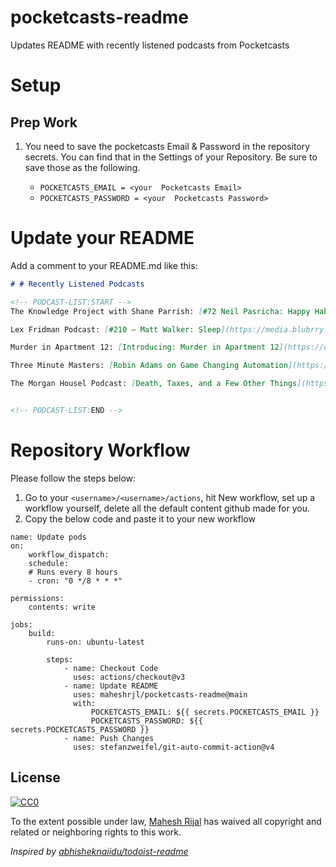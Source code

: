 # pocketcasts-readme
Updates README with recently listened podcasts from Pocketcasts

# Setup

## Prep Work

1. You need to save the pocketcasts Email & Password in the repository secrets. You can find that in the Settings of your Repository. Be sure to save those as the following.

    - `POCKETCASTS_EMAIL = <your  Pocketcasts Email>`
    - `POCKETCASTS_PASSWORD = <your  Pocketcasts Password>`

# Update your README

Add a comment to your README.md like this:

```markdown
# # Recently Listened Podcasts

<!-- PODCAST-LIST:START -->
The Knowledge Project with Shane Parrish: [#72 Neil Pasricha: Happy Habits](https://traffic.libsyn.com/secure/theknowledgeproject/KP20Ep2007220Neil20Pasricha20Audio20Master20Rev1.mp3?dest-id=271299)

Lex Fridman Podcast: [#210 – Matt Walker: Sleep](https://media.blubrry.com/takeituneasy/content.blubrry.com/takeituneasy/lex_ai_matt_walker.mp3)

Murder in Apartment 12: [Introducing: Murder in Apartment 12](https://chrt.fm/track/6D589D/dts.podtrac.com/redirect.mp3/nbcnews.simplecastaudio.com/079d7701-3b3e-4e63-8bad-98cf272a9638/episodes/9e48db29-30bf-410a-a780-8f62a7797c19/audio/128/default.mp3?aid=rss_feed&awCollectionId=079d7701-3b3e-4e63-8bad-98cf272a9638&awEpisodeId=9e48db29-30bf-410a-a780-8f62a7797c19&feed=RPWEjhKq)

Three Minute Masters: [Robin Adams on Game Changing Automation](https://sphinx.acast.com/p/open/s/6411efc6467ff50011b81aa3/e/642ab06013df9d0011c5a402/media.mp3)

The Morgan Housel Podcast: [Death, Taxes, and a Few Other Things](https://www.buzzsprout.com/2144602/13731114-death-taxes-and-a-few-other-things.mp3)


<!-- PODCAST-LIST:END -->
```

# Repository Workflow

Please follow the steps below:

1. Go to your `<username>/<username>/actions`, hit New workflow, set up a workflow yourself, delete all the default content github made for you.
2. Copy the below code and paste it to your new workflow


```
name: Update pods
on:
    workflow_dispatch:
    schedule:
    # Runs every 8 hours
    - cron: "0 */8 * * *"

permissions:
    contents: write

jobs:
    build:
        runs-on: ubuntu-latest

        steps:
            - name: Checkout Code
              uses: actions/checkout@v3
            - name: Update README
              uses: maheshrjl/pocketcasts-readme@main
              with:
                  POCKETCASTS_EMAIL: ${{ secrets.POCKETCASTS_EMAIL }}
                  POCKETCASTS_PASSWORD: ${{ secrets.POCKETCASTS_PASSWORD }}
            - name: Push Changes
              uses: stefanzweifel/git-auto-commit-action@v4
```


## License

[![CC0](https://licensebuttons.net/p/zero/1.0/88x31.png)](https://creativecommons.org/publicdomain/zero/1.0/)

To the extent possible under law, [Mahesh Rijal](https://maheshrjl.com/) has waived all copyright and related or neighboring rights to this work.

_Inspired by [abhisheknaiidu/todoist-readme](https://github.com/abhisheknaiidu/todoist-readme)_
